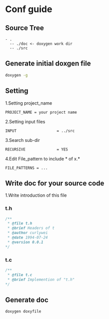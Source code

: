 # Conf guide

## Source Tree

``` text
- .
  -- ./doc <- doxygen work dir
  -- ./src
```

## Generate initial doxgen file

``` bash
doxygen -g
```

## Setting

1.Setting project_name

``` text
PROJECT_NAME = your project name
```

2.Setting input files

``` text
INPUT                  = ../src
```

3.Search sub-dir

``` text
RECURSIVE              = YES
```

4.Edit File_pattern to include \* of x.*

``` text
FILE_PATTERNS = ...
```

## Write doc for your source code

1.Write introduction of this file

### t.h

``` c
/**
 * @file t.h
 * @brief Headers of t
 * @author curlywei
 * @date 1994-07-24
 * @version 0.0.1
*/
```

### t.c

``` c
/**
 * @file t.c
 * @brief Implemention of "t.h"
*/
```

## Generate doc

``` bash
doxygen doxyfile
```
